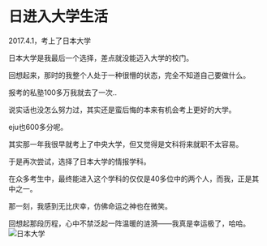 # 日进入大学生活

2017.4.1，考上了日本大学

日本大学是我最后一个选择，差点就没能迈入大学的校门。

回想起来，那时的我整个人处于一种很懵的状态，完全不知道自己要做什么。

报考的私塾100多万我就去了一次..

说实话也没怎么努力过，其实还是蛮后悔的本来有机会考上更好的大学。

eju也600多分呢。

其实那一年我很早就考上了中央大学，但又觉得是文科将来就职不太容易。

于是再次尝试，选择了日本大学的情报学科。

在众多考生中，最终能进入这个学科的仅仅是40多位中的两个人，而我，正是其中之一。

那一刻，我感到无比庆幸，仿佛命运之神也在微笑。

回想起那段历程，心中不禁泛起一阵温暖的涟漪——我真是幸运极了，哈哈。
![日本大学](../posts/stories/image/nihonUn.JPG)